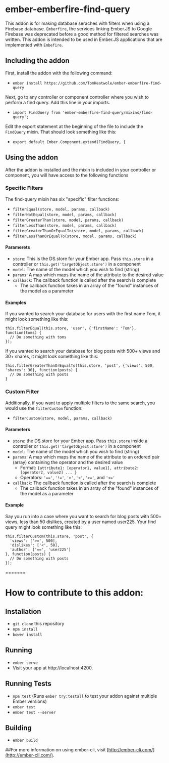 # ember-emberfire-find-query

This addon is for making database seraches with filters when using a Firebase database. `Emberfire`, the services linking Ember.JS to Google Firebase was deprecated before a good method for filtered searches was written. This addon is intended to be used in Ember.JS applications that are implemented with `Embefire`.

## Including the addon

First, install the addon with the following command:

* `ember install https://github.com/TomHeatwole/ember-emberfire-find-query`

Next, go to any controller or component controller where you wish to perform a find query. Add this line in your imports.

* `import FindQuery from 'ember-emberfire-find-query/mixins/find-query';`

Edit the export statement at the beginning of the file to include the `FindQuery` mixin. That should
look something like this:

* `export default Ember.Component.extend(FindQuery, {`

## Using the addon

After the addon is installed and the mixin is included in your controller or component, you will have access to the following functions

### Specific Filters

The find-query mixin has six "specific" filter functions:

* `filterEqual(store, model, params, callback)`
* `filterNotEqual(store, model, params, callback)`
* `filterGreaterThan(store, model, params, callback)`
* `filterLessThan(store, model, params, callback)`
* `filterGreaterThanOrEqualTo(store, model, params, callback)`
* `filterLessThanOrEqualTo(store, model, params, callback)`

#### Paramerets

* `store`: This is the DS.store for your Ember app. Pass `this.store` in a controller or `this.get('targetObject.store')` in a component
* `model`: The name of the model which you wish to find (string)
* `params`: A map which maps the name of the attribute to the desired value
* `callback`: The callback function is called after the search is complete
  * The callback function takes in an array of the "found" instances of the model as a parameter

#### Examples

If you wanted to search your database for users with the first name Tom, it might look something like this:

```
this.filterEqual(this.store, 'user', {'firstName': 'Tom'}, function(toms) {
  // Do something with toms
});
```

If you wanted to search your database for blog posts with 500+ views and 30+ shares, it might look something like this:

```
this.filterGreaterThanOrEqualTo(this.store, 'post', {'views': 500, 'shares': 30}, function(posts) {
  // Do something with posts
}
```

### Custom Filter 

Additionally, if you want to apply multiple filters to the same search, you would use the `filterCustom` function:

* `filterCustom(store, model, params, callback)`

#### Parameters

* `store`: the DS.store for your Ember app. Pass `this.store` inside a controller or `this.get('targetObject.store')` in a component 
* `model`: The name of the model which you wish to find (string)
* `params`: A map which maps the name of the attribute to an ordered pair (array) containing the operator and the desired value
  * Format: `{attribute1: [operator1, value1], attribute2: [operator2, value2] ... }`
  * Operators: `'=='`, `'!='`, `'>'`, `'<'`, `'>='`, and `'<='`
* `callback`: The callback function is called after the search is complete
  * The callback function takes in an array of the "found" instances of the model as a parameter

#### Example

Say you run into a case where you want to search for blog posts with 500+ views, less than 50 dislikes, created by a user named user225. Your find query might look something like this:

```
this.filterCustom(this.store, 'post', {
  'views': ['>=', 500],
  'dislikes': ['<', 50],
  'author': ['==', 'user225']
}, function(posts) {
  // Do something with posts
});
```

=======
 
# How to contribute to this addon:

## Installation

* `git clone` this repository
* `npm install`
* `bower install`

## Running

* `ember serve`
* Visit your app at http://localhost:4200.

## Running Tests

* `npm test` (Runs `ember try:testall` to test your addon against multiple Ember versions)
* `ember test`
* `ember test --server`

## Building

* `ember build`

##For more information on using ember-cli, visit [http://ember-cli.com/](http://ember-cli.com/).

